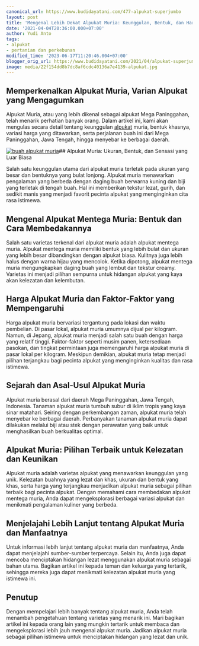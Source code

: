 ```yaml
---
canonical_url: https://www.budidayatani.com/477-alpukat-superjumbo
layout: post
title: 'Mengenal Lebih Dekat Alpukat Muria: Keunggulan, Bentuk, dan Harga'
date: '2021-04-04T20:36:00.000+07:00'
author: Yudi Anto
tags:
- alpukat
- pertanian dan perkebunan
modified_time: '2023-06-17T11:20:46.004+07:00'
blogger_orig_url: https://www.budidayatani.com/2021/04/alpukat-superjumbo-warisan-para-wali.html
image: media/22f154dd8b7dc8af6cdc40136a7e4139-alpukat.jpg
---
```

## Memperkenalkan Alpukat Muria, Varian Alpukat yang Mengagumkan

Alpukat Muria, atau yang lebih dikenal sebagai alpukat Mega Paninggahan, telah menarik perhatian banyak orang. Dalam artikel ini, kami akan mengulas secara detail tentang keunggulan [alpukat](https://www.budidayatani.com/search/label/alpukat) muria, bentuk khasnya, variasi harga yang ditawarkan, serta perjalanan buah ini dari Mega Paninggahan, Jawa Tengah, hingga menyebar ke berbagai daerah.

[![buah alpukat muria](https://blogger.googleusercontent.com/img/b/R29vZ2xl/AVvXsEiNHlXiMKi0bYH1--F_T3zI4Kim3gzWaO_N6uouHKxFwAe-dFj8RZfVhgkCYKgXydCA5ljAWLnPEpuaxdgFjW6V06aC1DOeAV8RNi06-Qw6XwlqfcXYaVgsfGzsJffwtIWff57IfvHTREr1BQwd3AuyauYp-jVcKLVVR14PQo8KRaMCkkYreR9djTqhzw/w640-h344/alpukat.jpg)](https://blogger.googleusercontent.com/img/b/R29vZ2xl/AVvXsEiNHlXiMKi0bYH1--F_T3zI4Kim3gzWaO_N6uouHKxFwAe-dFj8RZfVhgkCYKgXydCA5ljAWLnPEpuaxdgFjW6V06aC1DOeAV8RNi06-Qw6XwlqfcXYaVgsfGzsJffwtIWff57IfvHTREr1BQwd3AuyauYp-jVcKLVVR14PQo8KRaMCkkYreR9djTqhzw/s2234/alpukat.jpg)## Alpukat Muria: Ukuran, Bentuk, dan Sensasi yang Luar Biasa

Salah satu keunggulan utama dari alpukat muria terletak pada ukuran yang besar dan bentuknya yang bulat lonjong. Alpukat muria menawarkan pengalaman yang berbeda dengan daging buah berwarna kuning dan biji yang terletak di tengah buah. Hal ini memberikan tekstur lezat, gurih, dan sedikit manis yang menjadi favorit pecinta alpukat yang menginginkan cita rasa istimewa.

## Mengenal Alpukat Mentega Muria: Bentuk dan Cara Membedakannya

Salah satu varietas terkenal dari alpukat muria adalah alpukat mentega muria. Alpukat mentega muria memiliki bentuk yang lebih bulat dan ukuran yang lebih besar dibandingkan dengan alpukat biasa. Kulitnya juga lebih halus dengan warna hijau yang mencolok. Ketika dipotong, alpukat mentega muria mengungkapkan daging buah yang lembut dan tekstur creamy. Varietas ini menjadi pilihan sempurna untuk hidangan alpukat yang kaya akan kelezatan dan kelembutan.

## Harga Alpukat Muria dan Faktor-Faktor yang Mempengaruhi

Harga alpukat muria bervariasi tergantung pada lokasi dan waktu pembelian. Di pasar lokal, alpukat muria umumnya dijual per kilogram. Namun, di Jepang, alpukat muria menjadi salah satu buah dengan harga yang relatif tinggi. Faktor-faktor seperti musim panen, ketersediaan pasokan, dan tingkat permintaan juga memengaruhi harga alpukat muria di pasar lokal per kilogram. Meskipun demikian, alpukat muria tetap menjadi pilihan terjangkau bagi pecinta alpukat yang menginginkan kualitas dan rasa istimewa.

## Sejarah dan Asal-Usul Alpukat Muria

Alpukat muria berasal dari daerah Mega Paninggahan, Jawa Tengah, Indonesia. Tanaman alpukat muria tumbuh subur di iklim tropis yang kaya sinar matahari. Seiring dengan perkembangan zaman, alpukat muria telah menyebar ke berbagai daerah. Perbanyakan tanaman alpukat muria dapat dilakukan melalui biji atau stek dengan perawatan yang baik untuk menghasilkan buah berkualitas optimal.

## Alpukat Muria: Pilihan Terbaik untuk Kelezatan dan Keunikan

Alpukat muria adalah varietas alpukat yang menawarkan keunggulan yang unik. Kelezatan buahnya yang lezat dan khas, ukuran dan bentuk yang khas, serta harga yang terjangkau menjadikan alpukat muria sebagai pilihan terbaik bagi pecinta alpukat. Dengan memahami cara membedakan alpukat mentega muria, Anda dapat mengeksplorasi berbagai variasi alpukat dan menikmati pengalaman kuliner yang berbeda.

## Menjelajahi Lebih Lanjut tentang Alpukat Muria dan Manfaatnya

Untuk informasi lebih lanjut tentang alpukat muria dan manfaatnya, Anda dapat menjelajahi sumber-sumber terpercaya. Selain itu, Anda juga dapat mencoba menciptakan hidangan lezat menggunakan alpukat muria sebagai bahan utama. Bagikan artikel ini kepada teman dan keluarga yang tertarik, sehingga mereka juga dapat menikmati kelezatan alpukat muria yang istimewa ini.

## Penutup

Dengan mempelajari lebih banyak tentang alpukat muria, Anda telah menambah pengetahuan tentang varietas yang menarik ini. Mari bagikan artikel ini kepada orang lain yang mungkin tertarik untuk membaca dan mengeksplorasi lebih jauh mengenai alpukat muria. Jadikan alpukat muria sebagai pilihan istimewa untuk menciptakan hidangan yang lezat dan unik.

